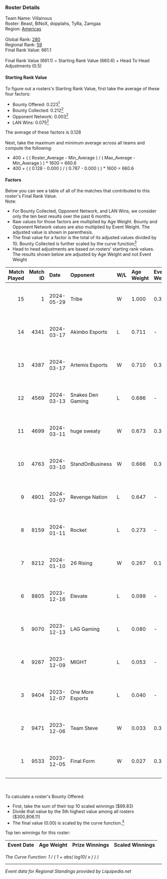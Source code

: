 ### Roster Details<br />
Team Name: Villainous<br />
Roster: Beast, BiNoX, dopplahs, TyRa, Zamgaa<br />
Region: [Americas]( ../standings_americas.md)<br />
<br />
Global Rank: [280](../standings_global.md)<br />
Regional Rank: [59]( ../standings_americas.md)<br />
Final Rank Value:  661.1<br />
<br />
Final Rank Value (661.1) = Starting Rank Value (660.6) + Head To Head Adjustments (0.5)<br />

#### Starting Rank Value<br />
To figure out a rosters's Starting Rank Value, first take the average of these four factors:<br />
- Bounty Offered: 0.223[<sup>1</sup>](#table2)
- Bounty Collected: 0.212[<sup>2</sup>](#table1)
- Opponent Network: 0.003[<sup>2</sup>](#table1)
- LAN Wins: 0.075[<sup>2</sup>](#table1)

The average of these factors is 0.128<br />
<br />
Next, take the maximum and minimum average across all teams and compute the following:<br />
- 400 + ( ( Roster_Average - Min_Average ) / ( Max_Average - Min_Average ) ) * 1600 = 660.6
- 400 + ( ( 0.128 - 0.000 ) / ( 0.787 - 0.000 ) ) * 1600 = 660.6


#### Factors<br />
Below you can see a table of all of the matches that contributed to this roster's Final Rank Value.<br />
Note:<br />

- For Bounty Collected, Opponent Network, and LAN Wins, we consider only the ten best results over the past 6 months.
- Raw values for those factors are multiplied by Age Weight. Bounty and Opponent Network values are also multiplied by Event Weight. The adjusted value is shown in parenthesis.
- The final value for a factor is the total of its adjusted values divided by 10. Bounty Collected is further scaled by the curve function[<sup>3</sup>](#curveFunction)
- Head to head adjustments are based on rosters' starting rank values. The results shown below are adjusted by Age Weight and not Event Weight
<span id="table1"></span><br />


| Match Played | Match ID | Date       | Opponent          | W/L | Age Weight | Event Weight | Bounty Collected | Opponent Network | LAN Wins  | H2H Adj. | Roster                                  |
| -: | -: | :- | :- | :- | :- | :- | :- | :- | :- | -: | :- |
|           15 |        1 | 2024-05-29 | Tribe             | W   | 1.000      | 0.372        | 0.005 (0.002)    | 0.055 (0.020)    | 0 (0.000) |    20.46 | Beast, BiNoX, dopplahs, TyRa, Zamgaa    |
|           14 |     4341 | 2024-03-17 | Akimbo Esports    | L   | 0.711      | -            | -                | -                | -         |    -7.54 | Beast, Cyrix, dopplahs, TyRa, Zamgaa    |
|           13 |     4387 | 2024-03-17 | Artemis Esports   | W   | 0.710      | 0.333        | 0.000 (0.000)    | 0.000 (0.000)    | 1 (0.710) |     4.46 | Beast, Cyrix, dopplahs, TyRa, Zamgaa    |
|           12 |     4569 | 2024-03-13 | Snakes Den Gaming | L   | 0.686      | -            | -                | -                | -         |   -11.43 | Beast, BiNoX, dopplahs, TyRa, Zamgaa    |
|           11 |     4699 | 2024-03-11 | huge sweaty       | W   | 0.673      | 0.371        | 0.000 (0.000)    | 0.019 (0.005)    | 0 (0.000) |     5.23 | Beast, BiNoX, dopplahs, TyRa, Zamgaa    |
|           10 |     4763 | 2024-03-10 | StandOnBusiness   | W   | 0.666      | 0.371        | 0.000 (0.000)    | 0.000 (0.000)    | 0 (0.000) |     4.00 | Beast, BiNoX, dopplahs, TyRa, Zamgaa    |
|            9 |     4901 | 2024-03-07 | Revenge Nation    | L   | 0.647      | -            | -                | -                | -         |    -8.70 | Beast, BiNoX, dopplahs, TyRa, Zamgaa    |
|            8 |     8159 | 2024-01-11 | Rocket            | L   | 0.273      | -            | -                | -                | -         |    -5.74 | Beast, BiNoX, dopplahs, TyRa, Zamgaa    |
|            7 |     8212 | 2024-01-10 | 26 Rising         | W   | 0.267      | 0.143        | 0.000 (0.000)    | 0.000 (0.000)    | 0 (0.000) |     1.60 | Beast, BiNoX, dopplahs, TyRa, Zamgaa    |
|            6 |     8805 | 2023-12-16 | Elevate           | L   | 0.099      | -            | -                | -                | -         |    -0.82 | Beast, BiNoX, dopplahs, jsfeltner, TyRa |
|            5 |     9070 | 2023-12-13 | LAG Gaming        | L   | 0.080      | -            | -                | -                | -         |    -0.41 | Beast, BiNoX, dopplahs, jsfeltner, TyRa |
|            4 |     9267 | 2023-12-09 | MIGHT             | L   | 0.053      | -            | -                | -                | -         |    -0.78 | Beast, BiNoX, dopplahs, jsfeltner, TyRa |
|            3 |     9404 | 2023-12-07 | One More Esports  | L   | 0.040      | -            | -                | -                | -         |    -0.47 | Beast, BiNoX, dopplahs, jsfeltner, TyRa |
|            2 |     9471 | 2023-12-06 | Team Steve        | W   | 0.033      | 0.371        | 0.000 (0.000)    | 0.001 (0.000)    | 0 (0.000) |     0.20 | Beast, BiNoX, dopplahs, jsfeltner, TyRa |
|            1 |     9533 | 2023-12-05 | Final Form        | W   | 0.027      | 0.371        | 0.008 (0.000)    | 0.074 (0.001)    | 0 (0.000) |     0.43 | Beast, BiNoX, dopplahs, jsfeltner, TyRa |

<br />
<span id="table2"></span><br />
To calculate a roster's Bounty Offered:<br />

- First, take the sum of their top 10 scaled winnings ($99.83)
- Divide that value by the 5th highest value among all rosters ($300,806.11)
- The final value (0.00) is scaled by the curve function.[<sup>3</sup>](#curveFunction)

Top ten winnings for this roster:<br />

| Event Date | Age Weight | Prize Winnings | Scaled Winnings |
| :- | -: | :- | :- |


<span id="curveFunction"></span>_The Curve Function: 1 / ( 1 + abs( log10( x ) ) )_<br />

---
_Event data for Regional Standings provided by Liquipedia.net_<br />

